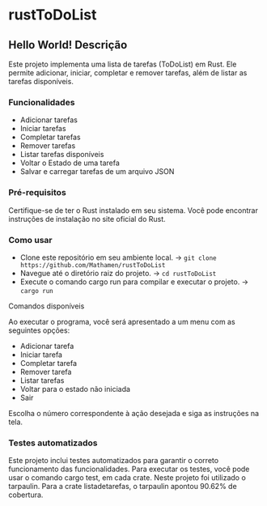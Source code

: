 # rustToDoList

## Hello World! Descrição

Este projeto implementa uma lista de tarefas (ToDoList) em Rust. Ele permite adicionar, iniciar, completar e remover tarefas, além de listar as tarefas disponíveis.

### Funcionalidades
* Adicionar tarefas
* Iniciar tarefas
* Completar tarefas
* Remover tarefas
* Listar tarefas disponíveis
* Voltar o Estado de uma tarefa
* Salvar e carregar tarefas de um arquivo JSON

  
### Pré-requisitos
Certifique-se de ter o Rust instalado em seu sistema. Você pode encontrar instruções de instalação no site oficial do Rust.

### Como usar
* Clone este repositório em seu ambiente local. -> ```git clone https://github.com/Mathamen/rustToDoList```
* Navegue até o diretório raiz do projeto. -> ```cd rustToDoList```
* Execute o comando cargo run para compilar e executar o projeto. -> ```cargo run```
  
Comandos disponíveis

Ao executar o programa, você será apresentado a um menu com as seguintes opções:

* Adicionar tarefa
* Iniciar tarefa
* Completar tarefa
* Remover tarefa
* Listar tarefas
* Voltar para o estado não iniciada
* Sair

Escolha o número correspondente à ação desejada e siga as instruções na tela.

### Testes automatizados
Este projeto inclui testes automatizados para garantir o correto funcionamento das funcionalidades. Para executar os testes, você pode usar o comando cargo test, em cada crate. Neste projeto foi utilizado o tarpaulin. Para a crate listadetarefas, o tarpaulin apontou 90.62% de cobertura. 

